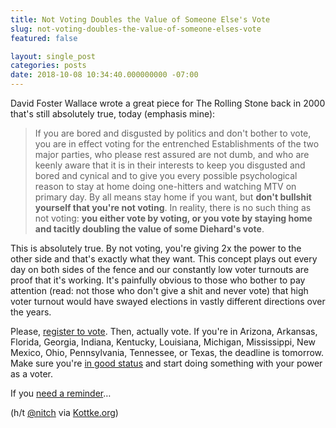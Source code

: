 ```yaml
---
title: Not Voting Doubles the Value of Someone Else's Vote
slug: not-voting-doubles-the-value-of-someone-elses-vote
featured: false

layout: single_post
categories: posts
date: 2018-10-08 10:34:40.000000000 -07:00
---
```


David Foster Wallace wrote a great piece for The Rolling Stone back in 2000 that's still absolutely true, today (emphasis mine):

> If you are bored and disgusted by politics and don't bother to vote, you are in effect voting for the entrenched Establishments of the two major parties, who please rest assured are not dumb, and who are keenly aware that it is in their interests to keep you disgusted and bored and cynical and to give you every possible psychological reason to stay at home doing one-hitters and watching MTV on primary day. By all means stay home if you want, but **don't bullshit yourself that you're not voting**. In reality, there is no such thing as not voting: **you either vote by voting, or you vote by staying home and tacitly doubling the value of some Diehard's vote**.

This is absolutely true. By not voting, you're giving 2x the power to the other side and that's exactly what they want. This concept plays out every day on both sides of the fence and our constantly low voter turnouts are proof that it's working. It's painfully obvious to those who bother to pay attention (read: not those who don't give a shit and never vote) that high voter turnout would have swayed elections in vastly different directions over the years.

Please, [register to vote](https://www.vote.org/register-to-vote/). Then, actually vote. If you're in Arizona, Arkansas, Florida, Georgia, Indiana, Kentucky, Louisiana, Michigan, Mississippi, New Mexico, Ohio, Pennsylvania, Tennessee, or Texas, the deadline is tomorrow. Make sure you're [in good status](https://www.vote.org/am-i-registered-to-vote/) and start doing something with your power as a voter.

If you [need a reminder](/dear-young-people-dont-vote/)…

(h/t [@nitch](https://www.instagram.com/p/Boq-PlKA0F9/) via [Kottke.org](https://kottke.org/18/10/not-voting-doubles-the-value-of-someone-elses-vote))

